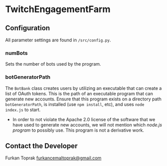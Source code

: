 # TwitchEngagementFarm

## Configuration
All parameter settings are found in `/src/config.py`.

### numBots
Sets the number of bots used by the program.

### botGeneratorPath
The `BotBank` class creates users by utilizing an executable that can create a list of OAuth tokens. 
This is the path of an executable program that can generate new accounts. Ensure that this program exists on a directory path `botGeneratorPath`, is installed (use `npm install`, etc), and uses `node index.js` to start.

* In order to not violate the Apache 2.0 license of the software that we have used to generate new accounts, we will not mention which *node.js program* to possibly use. This program is not a derivative work. 

## Contact the Developer
Furkan Toprak
furkancemaltoprak@gmail.com
